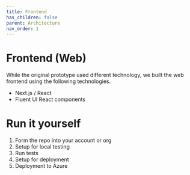 ```yaml
---
title: Frontend
has_children: false
parent: Architecture
nav_order: 1
---
```


# Frontend (Web)

While the original prototype used different technology, we built the web frontend using the following technologies.

* Next.js / React 
* Fluent UI React components



# Run it yourself
1. Form the repo into your account or org
2. Setup for local testing
3. Run tests
4. Setup for deployment
5. Deployment to Azure